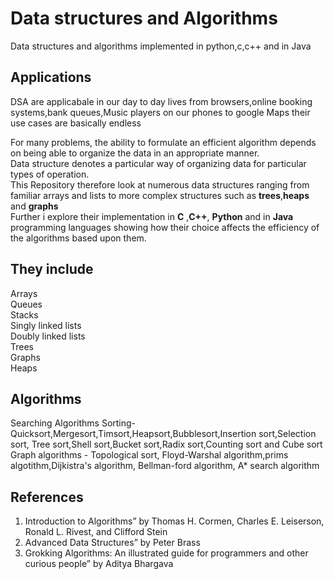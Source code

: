 
# Data structures and Algorithms

Data structures and algorithms implemented in python,c,c++ and in Java  

## Applications

DSA are applicabale in our day to day lives from browsers,online booking systems,bank queues,Music players on our phones to google Maps their use cases are basically endless  

For many problems, the ability to formulate an efficient algorithm depends on being able to
organize the data in an appropriate manner.  
Data structure denotes a particular way of organizing data for particular types of operation.  
This Repository therefore look at numerous data structures ranging from familiar arrays and lists to more complex structures such as **trees**,**heaps** and **graphs**  
Further i explore their implementation in **C** ,**C++**, **Python** and in **Java** programming languages showing how their choice affects the efficiency of the algorithms based upon them.

## They include

Arrays  
Queues  
Stacks  
Singly linked lists  
Doubly linked lists  
Trees  
Graphs  
Heaps  

## Algorithms

Searching Algorithms
Sorting- Quicksort,Mergesort,Timsort,Heapsort,Bubblesort,Insertion sort,Selection sort, Tree sort,Shell sort,Bucket sort,Radix sort,Counting sort and Cube sort
Graph algorithms - Topological sort, Floyd-Warshal algorithm,prims algotithm,Dijkistra's algorithm, Bellman-ford algorithm, A* search algorithm  

## References

1. Introduction to Algorithms” by Thomas H. Cormen, Charles E. Leiserson, Ronald L. Rivest, and Clifford Stein  
2. Advanced Data Structures” by Peter Brass  
3. Grokking Algorithms: An illustrated guide for programmers and other curious people” by Aditya Bhargava
